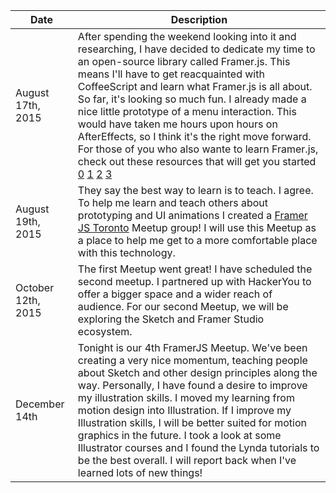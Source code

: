 Date  | Description
------------- | -------------
August 17th, 2015  | After spending the weekend looking into it and researching, I have decided to dedicate my time to an open-source library called Framer.js. This means I'll have to get reacquainted with CoffeeScript and learn what Framer.js is all about. So far, it's looking so much fun. I already made a nice little prototype of a menu interaction. This would have taken me hours upon hours on AfterEffects, so I think it's the right move forward. For those of you who also wante to learn Framer.js, check out these resources that will get you started [0](http://www.darrinhenein.com/rapid-prototyping-part-one/) [1](http://framerjs.com/learn/basics/) [2](http://arcturo.github.io/library/coffeescript/01_introduction.html) [3](https://leanpub.com/coffeescript-ristretto/read#leanpub-auto-a-pull-of-the-lever-prefaces)
August 19th, 2015 | They say the best way to learn is to teach. I agree. To help me learn and teach others about prototyping and UI animations I created a [Framer JS Toronto](http://www.meetup.com/Framer-JS-Toronto/) Meetup group! I will use this Meetup as a place to help me get to a more comfortable place with this technology.
October 12th, 2015 | The first Meetup went great! I have scheduled the second meetup. I partnered up with HackerYou to offer a bigger space and a wider reach of audience. For our second Meetup, we will be exploring the Sketch and Framer Studio ecosystem.
December 14th | Tonight is our 4th FramerJS Meetup. We've been creating a very nice momentum, teaching people about Sketch and other design principles along the way. Personally, I have found a desire to improve my illustration skills. I moved my learning from motion design into Illustration. If I improve my Illustration skills, I will be better suited for motion graphics in the future. I took a look at some Illustrator courses and I found the Lynda tutorials to be the best overall. I will report back when I've learned lots of new things!
